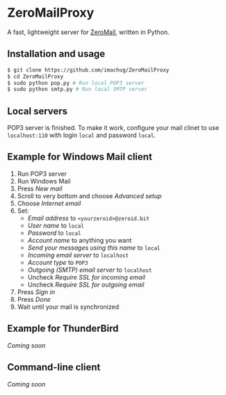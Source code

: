 # ZeroMailProxy

A fast, lightweight server for [ZeroMail](https://github.com/HelloZeroNet/ZeroMail), written in Python.

## Installation and usage

```bash
$ git clone https://github.com/imachug/ZeroMailProxy
$ cd ZeroMailProxy
$ sudo python pop.py # Run local POP3 server
$ sudo python smtp.py # Run local SMTP server
```

## Local servers

POP3 server is finished. To make it work, configure your mail clinet to use `localhost:110` with login `local` and password `local`.

## Example for Windows Mail client

1. Run POP3 server
2. Run Windows Mail
3. Press *New mail*
4. Scroll to very bottom and choose *Advanced setup*
5. Choose *Internet email*
6. Set:
    - *Email address* to `<yourzeroid>@zeroid.bit`
    - *User name* to `local`
    - *Password* to `local`
    - *Account name* to anything you want
    - *Send your messages using this name* to `local`
    - *Incoming email server* to `localhost`
    - *Account type* to `POP3`
    - *Outgoing (SMTP) email server* to `localhost`
    - Uncheck *Require SSL for incoming email*
    - Uncheck *Require SSL for outgoing email*
7. Press *Sign in*
8. Press *Done*
9. Wait until your mail is synchronized

## Example for ThunderBird

*Coming soon*

## Command-line client

*Coming soon*
